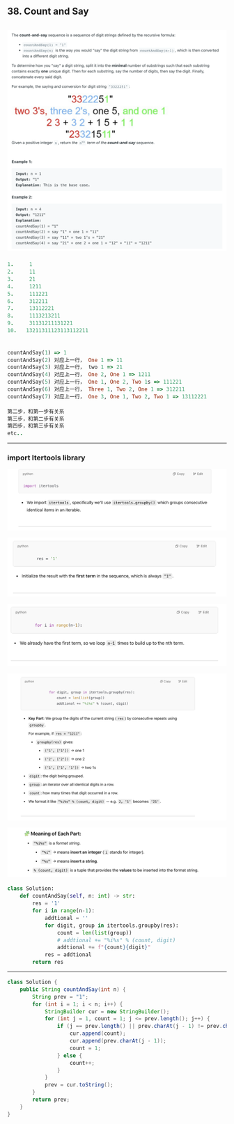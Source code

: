 ## 38. Count and Say
![](img/2023-03-28-10-01-38.png)
---
```ruby
1.     1
2.     11
3.     21
4.     1211
5.     111221 
6.     312211
7.     13112221
8.     1113213211
9.     31131211131221
10.   13211311123113112211


countAndSay(1) => 1
countAndSay(2) 对应上一行， One 1 => 11
countAndSay(3) 对应上一行， two 1 => 21
countAndSay(4) 对应上一行， One 2, One 1 => 1211
countAndSay(5) 对应上一行， One 1, One 2, Two 1s => 111221
countAndSay(6) 对应上一行， Three 1, Two 2, One 1 => 312211 
countAndSay(7) 对应上一行， One 3, One 1, Two 2, Two 1 => 13112221 

第二步，和第一步有关系
第三步，和第二步有关系
第四步，和第三步有关系
etc..
```

---
### import Itertools library

![](img/2025-04-11-16-47-36.png)

![](img/2025-04-11-16-47-49.png)

![](img/2025-04-11-16-48-01.png)

![](img/2025-04-11-16-48-11.png)

![](img/2025-04-11-16-53-13.png)

```py
class Solution:
    def countAndSay(self, n: int) -> str:
        res = '1'
        for i in range(n-1):
            addtional = ''
            for digit, group in itertools.groupby(res):
                count = len(list(group))
                # addtional += "%i%s" % (count, digit)
                addtional += f"{count}{digit}"
            res = addtional
        return res
```

---
```java
class Solution {
    public String countAndSay(int n) {
        String prev = "1";
        for (int i = 1; i < n; i++) {
            StringBuilder cur = new StringBuilder();
            for (int j = 1, count = 1; j <= prev.length(); j++) {
                if (j == prev.length() || prev.charAt(j - 1) != prev.charAt(j)) {
                    cur.append(count);
                    cur.append(prev.charAt(j - 1));
                    count = 1;
                } else {
                    count++;
                }
            }
            prev = cur.toString();
        }
        return prev;
    }
}
```
